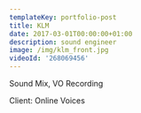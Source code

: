 ```yaml
---
templateKey: portfolio-post
title: KLM
date: 2017-03-01T00:00:00+01:00
description: sound engineer
image: /img/klm_front.jpg
videoId: '268069456'
---
```

Sound Mix, VO Recording

Client: Online Voices
